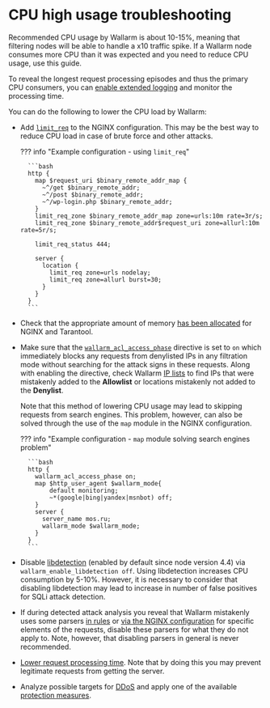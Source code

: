# CPU high usage troubleshooting

Recommended CPU usage by Wallarm is about 10-15%, meaning that filtering nodes will be able to handle a x10 traffic spike. If a Wallarm node consumes more CPU than it was expected and you need to reduce CPU usage, use this guide.

To reveal the longest request processing episodes and thus the primary CPU consumers, you can [enable extended logging](../admin-en/configure-logging.md#configuring-extended-logging-for-the-nginx‑based-filter-node) and monitor the processing time.

You can do the following to lower the CPU load by Wallarm:

* Add [`limit_req`](http://nginx.org/en/docs/http/ngx_http_limit_req_module.html) to the NGINX configuration. This may be the best way to reduce CPU load in case of brute force and other attacks.

    ??? info "Example configuration - using `limit_req`"

        ```bash
        http {
          map $request_uri $binary_remote_addr_map {
            ~^/get $binary_remote_addr;
            ~^/post $binary_remote_addr;
            ~^/wp-login.php $binary_remote_addr;
          }
          limit_req_zone $binary_remote_addr_map zone=urls:10m rate=3r/s;
          limit_req_zone $binary_remote_addr$request_uri zone=allurl:10m rate=5r/s;

          limit_req_status 444;

          server {
            location {
              limit_req zone=urls nodelay;
              limit_req zone=allurl burst=30;
            }
          }
        }        
        ```

* Check that the appropriate amount of memory [has been allocated](../admin-en/configuration-guides/allocate-resources-for-node.md) for NGINX and Tarantool.
* Make sure that the [`wallarm_acl_access_phase`](../admin-en/configure-parameters-en.md#wallarm_acl_access_phase) directive is set to `on` which immediately blocks any requests from denylisted IPs in any filtration mode without searching for the attack signs in these requests. Along with enabling the directive, check Wallarm [IP lists](../user-guides/ip-lists/overview.md) to find IPs that were mistakenly added to the **Allowlist** or locations mistakenly not added to the **Denylist**.

    Note that this method of lowering CPU usage may lead to skipping requests from search engines. This problem, however, can also be solved through the use of the `map` module in the NGINX configuration.

    ??? info "Example configuration - `map` module solving search engines problem"

        ```bash
        http {
          wallarm_acl_access_phase on;
          map $http_user_agent $wallarm_mode{
        	  default monitoring;
        	  ~*(google|bing|yandex|msnbot) off;
          }
          server {
            server_name mos.ru;
            wallarm_mode $wallarm_mode;
          }
        }
        ```

* Disable [libdetection](../about-wallarm/protecting-against-attacks.md#libdetection-overview) (enabled by default since node version 4.4) via `wallarm_enable_libdetection off`. Using libdetection increases CPU consumption by 5-10%. However, it is necessary to consider that disabling libdetection may lead to increase in number of false positives for SQLi attack detection.
* If during detected attack analysis you reveal that Wallarm mistakenly uses some parsers [in rules](../user-guides/rules/disable-request-parsers.md) or [via the NGINX configuration](../admin-en/configure-parameters-en.md#wallarm_parser_disable) for specific elements of the requests, disable these parsers for what they do not apply to. Note, however, that disabling parsers in general is never recommended.
* [Lower request processing time](../user-guides/rules/configure-overlimit-res-detection.md). Note that by doing this you may prevent legitimate requests from getting the server.
* Analyze possible targets for [DDoS](../admin-en/configuration-guides/protecting-against-ddos.md) and apply one of the available [protection measures](../admin-en/configuration-guides/protecting-against-ddos.md#l7-ddos-protection-with-wallarm).